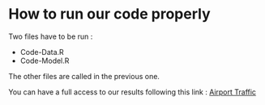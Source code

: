 # How to run our code properly

Two files have to be run :

- Code-Data.R
- Code-Model.R

The other files are called in the previous one.



You can have a full access to our results following this link :
[Airport Traffic](https://n-pizzetta.github.io/Applied/airport-traffic-last-version.html)
